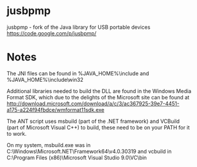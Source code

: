 jusbpmp
=======

jusbpmp - fork of the Java library for USB portable devices https://code.google.com/p/jusbpmp/

Notes
=====

The JNI files can be found in %JAVA_HOME%\include and %JAVA_HOME%\include\win32

Additional libraries needed to build the DLL are found in the Windows Media Format SDK, which due to the delights of the Microsoft site can be found at http://download.microsoft.com/download/a/c/3/ac367925-39e7-4451-a175-a224f94fbdce/wmformat11sdk.exe

The ANT script uses msbuild (part of the .NET framework) and VCBuild (part of Microsoft Visual C++) to build, these need to be on your PATH for it to work.

On my system, msbuild.exe was in C:\Windows\Microsoft.NET\Framework64\v4.0.30319 and vcbuild in C:\Program Files (x86)\Microsoft Visual Studio 9.0\VC\bin